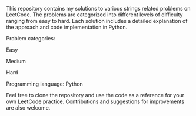 This repository contains my solutions to various strings related problems on LeetCode. The problems are categorized into different levels of difficulty ranging from easy to hard. Each solution includes a detailed explanation of the approach and code implementation in Python.

Problem categories:

Easy


Medium


Hard

Programming language: Python

Feel free to clone the repository and use the code as a reference for your own LeetCode practice. Contributions and suggestions for improvements are also welcome.





